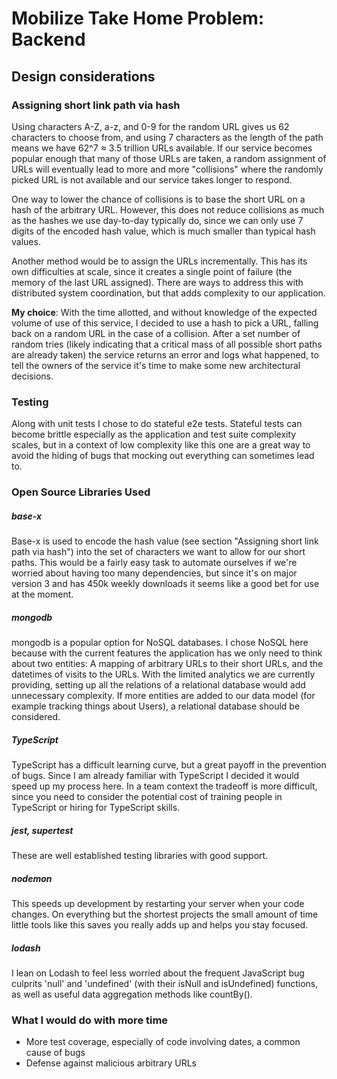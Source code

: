 # Mobilize Take Home Problem: Backend

## Design considerations
### Assigning short link path via hash
Using characters A-Z, a-z, and 0-9 for the random URL gives us 62 characters to choose from, and using 7 characters as the length of the path means we have 62^7 ≈ 3.5 trillion URLs available. If our service becomes popular enough that many of those URLs are taken, a random assignment of URLs will eventually lead to more and more "collisions" where the randomly picked URL is not available and our service takes longer to respond.

One way to lower the chance of collisions is to base the short URL on a hash of the arbitrary URL. However, this does not reduce collisions as much as the hashes we use day-to-day typically do, since we can only use 7 digits of the encoded hash value, which is much smaller than typical hash values.

Another method would be to assign the URLs incrementally. This has its own difficulties at scale, since it creates a single point of failure (the memory of the last URL assigned). There are ways to address this with distributed system coordination, but that adds complexity to our application.

**My choice**: With the time allotted, and without knowledge of the expected volume of use of this service, I decided to use a hash to pick a URL, falling back on a random URL in the case of a collision. After a set number of random tries (likely indicating that a critical mass of all possible short paths are already taken) the service returns an error and logs what happened, to tell the owners of the service it's time to make some new architectural decisions.

### Testing
Along with unit tests I chose to do stateful e2e tests. Stateful tests can become brittle especially as the application and test suite complexity scales, but in a context of low complexity like this one are a great way to avoid the hiding of bugs that mocking out everything can sometimes lead to.

### Open Source Libraries Used
##### base-x
Base-x is used to encode the hash value (see section "Assigning short link path via hash") into the set of characters we want to allow for our short paths. This would be a fairly easy task to automate ourselves if we're worried about having too many dependencies, but since it's on major version 3 and has 450k weekly downloads it seems like a good bet for use at the moment.

##### mongodb
mongodb is a popular option for NoSQL databases. I chose NoSQL here because with the current features the application has we only need to think about two entities: A mapping of arbitrary URLs to their short URLs, and the datetimes of visits to the URLs. With the limited analytics we are currently providing, setting up all the relations of a relational database would add unnecessary complexity. If more entities are added to our data model (for example tracking things about Users), a relational database should be considered.

##### TypeScript
TypeScript has a difficult learning curve, but a great payoff in the prevention of bugs. Since I am already familiar with TypeScript I decided it would speed up my process here. In a team context the tradeoff is more difficult, since you need to consider the potential cost of training people in TypeScript or hiring for TypeScript skills.

##### jest, supertest
These are well established testing libraries with good support.

##### nodemon
This speeds up development by restarting your server when your code changes. On everything but the shortest projects the small amount of time little tools like this saves you really adds up and helps you stay focused.

##### lodash
I lean on Lodash to feel less worried about the frequent JavaScript bug culprits 'null' and 'undefined' (with their isNull and isUndefined) functions, as well as useful data aggregation methods like countBy().

### What I would do with more time
- More test coverage, especially of code involving dates, a common cause of bugs
- Defense against malicious arbitrary URLs